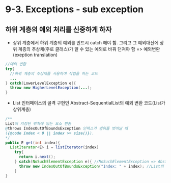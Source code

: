 # 9-3. Exceptions - sub exception

## 하위 계층의 예외 처리를 신중하게 하자

- 상위 계층에서 하위 계층의 예외를 반드시 catch 해야 함. 그리고 그 예외대신에 상위 계층의 추상체(주로 클래스)가 알 수 있는 예외로 바꿔 던져야 함 => 예외변환(exeption translation)

```java
//예외 변환
try{
  //하위 계층의 추상체를 사용하여 작업을 하는 코드
  ...
} catch(LowerLevelException e){
  throw new HigherLevelException(...);
}
```

- List 인터페이스의 골격 구현인 Abstract-SequentialList의 예외 변환 코드(List가 상위계층)

```java
/**
List의 지정된 위치에 있는 요소 반환
@throws IndexOutOfBoundsException 인덱스가 범위를 벗어날 때
({@code index < 0 || index >= size()}).
*/
public E get(int index){
  ListIterator<E> i = listIterator(index)
    try{
      return i.next();
    } catch(NoSuchElementException e){ //NoSuchElementException => Abstract-SequentialList의  예외(하위계층의 예외)
      throw new IndexOutOfBoundsException("Index: " + index); //List의 예외(상위계층의 예외)
    }
}
```


